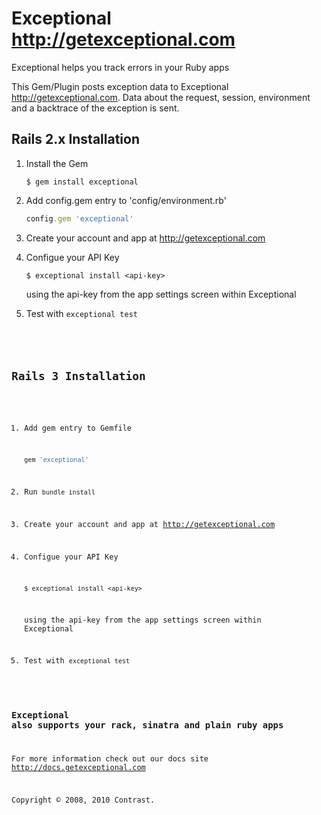 # Exceptional <http://getexceptional.com>

Exceptional helps you track errors in your Ruby apps

This Gem/Plugin posts exception data to Exceptional <http://getexceptional.com>. Data about the request, session, environment and a backtrace of the exception is sent.

## Rails 2.x Installation

1.  Install the Gem
    
    ```
    $ gem install exceptional
    ```
    
2.  Add config.gem entry to 'config/environment.rb'
    
    ```ruby
    config.gem 'exceptional'
    ```
    
3.  Create your account and app at <http://getexceptional.com>
    
4.  Configue your API Key
    
    ```
    $ exceptional install <api-key>
    ```
    
    using the api-key from the app settings screen within Exceptional

5.  Test with <code>exceptional test</cocde>
    
## Rails 3 Installation

1.  Add  gem entry to Gemfile
    
    ```ruby
    gem 'exceptional'
    ```
    
2.  Run <code>bundle install</code>

3.  Create your account and app at <http://getexceptional.com>

4.  Configue your API Key
    
    ```
    $ exceptional install <api-key>
    ```
    
    using the api-key from the app settings screen within Exceptional

5.  Test with <code>exceptional test</code>


### Exceptional also supports your rack, sinatra and plain ruby apps
For more information check out our docs site <http://docs.getexceptional.com>

Copyright © 2008, 2010 Contrast.

